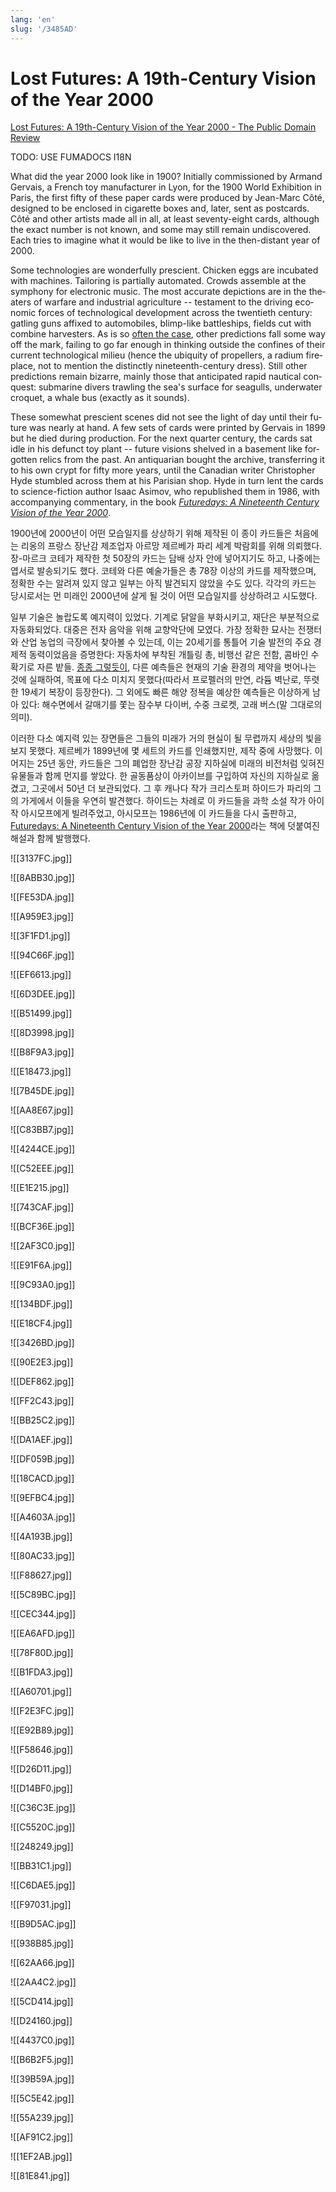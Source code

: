 ```yaml
---
lang: 'en'
slug: '/3485AD'
---
```



# Lost Futures: A 19th-Century Vision of the Year 2000

[Lost Futures: A 19th-Century Vision of the Year 2000 - The Public Domain Review](https://publicdomainreview.org/collection/a-19th-century-vision-of-the-year-2000/)

TODO: USE FUMADOCS I18N

<div lang='en-US'>

What did the year 2000 look like in 1900? Initially commissioned by Armand Gervais, a French toy manufacturer in Lyon, for the 1900 World Exhibition in Paris, the first fifty of these paper cards were produced by Jean-Marc Côté, designed to be enclosed in cigarette boxes and, later, sent as postcards. Côté and other artists made all in all, at least seventy-eight cards, although the exact number is not known, and some may still remain undiscovered. Each tries to imagine what it would be like to live in the then-distant year of 2000.

Some technologies are wonderfully prescient. Chicken eggs are incubated with machines. Tailoring is partially automated. Crowds assemble at the symphony for electronic music. The most accurate depictions are in the theaters of warfare and industrial agriculture -- testament to the driving economic forces of technological development across the twentieth century: gatling guns affixed to automobiles, blimp-like battleships, fields cut with combine harvesters. As is so [often the case](https://publicdomainreview.org/collections/fashions-of-the-future-as-imagined-in-1893/), other predictions fall some way off the mark, failing to go far enough in thinking outside the confines of their current technological milieu (hence the ubiquity of propellers, a radium fireplace, not to mention the distinctly nineteenth-century dress). Still other predictions remain bizarre, mainly those that anticipated rapid nautical conquest: submarine divers trawling the sea's surface for seagulls, underwater croquet, a whale bus (exactly as it sounds).

These somewhat prescient scenes did not see the light of day until their future was nearly at hand. A few sets of cards were printed by Gervais in 1899 but he died during production. For the next quarter century, the cards sat idle in his defunct toy plant -- future visions shelved in a basement like forgotten relics from the past. An antiquarian bought the archive, transferring it to his own crypt for fifty more years, until the Canadian writer Christopher Hyde stumbled across them at his Parisian shop. Hyde in turn lent the cards to science-fiction author Isaac Asimov, who republished them in 1986, with accompanying commentary, in the book [_Futuredays: A Nineteenth Century Vision of the Year 2000_](http://www.amazon.com/dp/0805001204/ref=nosim?tag=thepubdomrev-20).

</div>


<div lang='ko-KR'>

1900년에 2000년이 어떤 모습일지를 상상하기 위해 제작된 이 종이 카드들은 처음에는 리옹의 프랑스 장난감 제조업자 아르망 제르베가 파리 세계 박람회를 위해 의뢰했다. 장-마르크 코테가 제작한 첫 50장의 카드는 담배 상자 안에 넣어지기도 하고, 나중에는 엽서로 발송되기도 했다. 코테와 다른 예술가들은 총 78장 이상의 카드를 제작했으며, 정확한 수는 알려져 있지 않고 일부는 아직 발견되지 않았을 수도 있다. 각각의 카드는 당시로서는 먼 미래인 2000년에 살게 될 것이 어떤 모습일지를 상상하려고 시도했다.

일부 기술은 놀랍도록 예지력이 있었다. 기계로 닭알을 부화시키고, 재단은 부분적으로 자동화되었다. 대중은 전자 음악을 위해 교향악단에 모였다. 가장 정확한 묘사는 전쟁터와 산업 농업의 극장에서 찾아볼 수 있는데, 이는 20세기를 통틀어 기술 발전의 주요 경제적 동력이었음을 증명한다: 자동차에 부착된 개틀링 총, 비행선 같은 전함, 콤바인 수확기로 자른 밭들. [종종 그렇듯이](https://publicdomainreview.org/collections/fashions-of-the-future-as-imagined-in-1893/), 다른 예측들은 현재의 기술 환경의 제약을 벗어나는 것에 실패하여, 목표에 다소 미치지 못했다(따라서 프로펠러의 만연, 라듐 벽난로, 뚜렷한 19세기 복장이 등장한다). 그 외에도 빠른 해양 정복을 예상한 예측들은 이상하게 남아 있다: 해수면에서 갈매기를 쫓는 잠수부 다이버, 수중 크로켓, 고래 버스(말 그대로의 의미).

이러한 다소 예지력 있는 장면들은 그들의 미래가 거의 현실이 될 무렵까지 세상의 빛을 보지 못했다. 제르베가 1899년에 몇 세트의 카드를 인쇄했지만, 제작 중에 사망했다. 이어지는 25년 동안, 카드들은 그의 폐업한 장난감 공장 지하실에 미래의 비전처럼 잊혀진 유물들과 함께 먼지를 쌓았다. 한 골동품상이 아카이브를 구입하여 자신의 지하실로 옮겼고, 그곳에서 50년 더 보관되었다. 그 후 캐나다 작가 크리스토퍼 하이드가 파리의 그의 가게에서 이들을 우연히 발견했다. 하이드는 차례로 이 카드들을 과학 소설 작가 아이작 아시모프에게 빌려주었고, 아시모프는 1986년에 이 카드들을 다시 출판하고, [Futuredays: A Nineteenth Century Vision of the Year 2000](http://www.amazon.com/dp/0805001204/ref=nosim?tag=thepubdomrev-20)라는 책에 덧붙여진 해설과 함께 발행했다.

</div>


![[3137FC.jpg]]

![[8ABB30.jpg]]

![[FE53DA.jpg]]

![[A959E3.jpg]]

![[3F1FD1.jpg]]

![[94C66F.jpg]]

![[EF6613.jpg]]

![[6D3DEE.jpg]]

![[B51499.jpg]]

![[8D3998.jpg]]

![[B8F9A3.jpg]]

![[E18473.jpg]]

![[7B45DE.jpg]]

![[AA8E67.jpg]]

![[C83BB7.jpg]]

![[4244CE.jpg]]

![[C52EEE.jpg]]

![[E1E215.jpg]]

![[743CAF.jpg]]

![[BCF36E.jpg]]

![[2AF3C0.jpg]]

![[E91F6A.jpg]]

![[9C93A0.jpg]]

![[134BDF.jpg]]

![[E18CF4.jpg]]

![[3426BD.jpg]]

![[90E2E3.jpg]]

![[DEF862.jpg]]

![[FF2C43.jpg]]

![[BB25C2.jpg]]

![[DA1AEF.jpg]]

![[DF059B.jpg]]

![[18CACD.jpg]]

![[9EFBC4.jpg]]

![[A4603A.jpg]]

![[4A193B.jpg]]

![[80AC33.jpg]]

![[F88627.jpg]]

![[5C89BC.jpg]]

![[CEC344.jpg]]

![[EA6AFD.jpg]]

![[78F80D.jpg]]

![[B1FDA3.jpg]]

![[A60701.jpg]]

![[F2E3FC.jpg]]

![[E92B89.jpg]]

![[F58646.jpg]]

![[D26D11.jpg]]

![[D14BF0.jpg]]

![[C36C3E.jpg]]

![[C5520C.jpg]]

![[248249.jpg]]

![[BB31C1.jpg]]

![[C6DAE5.jpg]]

![[F97031.jpg]]

![[B9D5AC.jpg]]

![[938B85.jpg]]

![[62AA66.jpg]]

![[2AA4C2.jpg]]

![[5CD414.jpg]]

![[D24160.jpg]]

![[4437C0.jpg]]

![[B6B2F5.jpg]]

![[39B59A.jpg]]

![[5C5E42.jpg]]

![[55A239.jpg]]

![[AF91C2.jpg]]

![[1EF2AB.jpg]]

![[81E841.jpg]]

